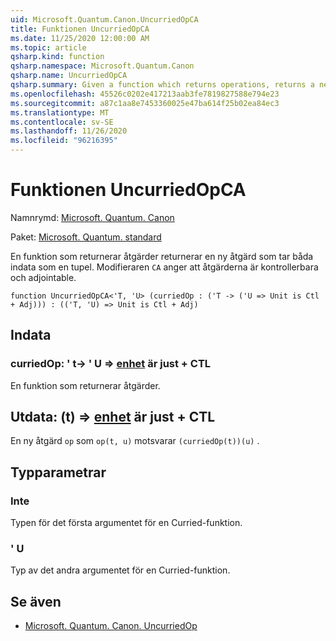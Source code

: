 ```yaml
---
uid: Microsoft.Quantum.Canon.UncurriedOpCA
title: Funktionen UncurriedOpCA
ms.date: 11/25/2020 12:00:00 AM
ms.topic: article
qsharp.kind: function
qsharp.namespace: Microsoft.Quantum.Canon
qsharp.name: UncurriedOpCA
qsharp.summary: Given a function which returns operations, returns a new operation which takes both inputs as a tuple. The modifier `CA` indicates that the operations are controllable and adjointable.
ms.openlocfilehash: 45526c0202e417213aab3fe7819827588e794e23
ms.sourcegitcommit: a87c1aa8e7453360025e47ba614f25b02ea84ec3
ms.translationtype: MT
ms.contentlocale: sv-SE
ms.lasthandoff: 11/26/2020
ms.locfileid: "96216395"
---
```

# <a name="uncurriedopca-function"></a>Funktionen UncurriedOpCA

Namnrymd: [Microsoft. Quantum. Canon](xref:Microsoft.Quantum.Canon)

Paket: [Microsoft. Quantum. standard](https://nuget.org/packages/Microsoft.Quantum.Standard)


En funktion som returnerar åtgärder returnerar en ny åtgärd som tar båda indata som en tupel.
Modifieraren `CA` anger att åtgärderna är kontrollerbara och adjointable.

```qsharp
function UncurriedOpCA<'T, 'U> (curriedOp : ('T -> ('U => Unit is Ctl + Adj))) : (('T, 'U) => Unit is Ctl + Adj)
```


## <a name="input"></a>Indata

### <a name="curriedop--t---u--unit--is-adj--ctl"></a>curriedOp: ' t-> ' U => [enhet](xref:microsoft.quantum.lang-ref.unit)  är just + CTL

En funktion som returnerar åtgärder.



## <a name="output--tu--unit--is-adj--ctl"></a>Utdata: (t) => [enhet](xref:microsoft.quantum.lang-ref.unit)  är just + CTL

En ny åtgärd `op` som `op(t, u)` motsvarar `(curriedOp(t))(u)` .

## <a name="type-parameters"></a>Typparametrar

### <a name="t"></a>Inte

Typen för det första argumentet för en Curried-funktion.
### <a name="u"></a>' U

Typ av det andra argumentet för en Curried-funktion.

## <a name="see-also"></a>Se även

- [Microsoft. Quantum. Canon. UncurriedOp](xref:Microsoft.Quantum.Canon.UncurriedOp)